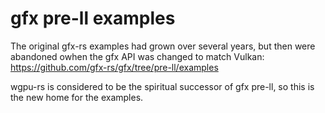 # gfx pre-ll examples

The original gfx-rs examples had grown over several years, but then were abandoned owhen the gfx API was changed to match Vulkan:
https://github.com/gfx-rs/gfx/tree/pre-ll/examples

wgpu-rs is considered to be the spiritual successor of gfx pre-ll, so this is the new home for the examples.
